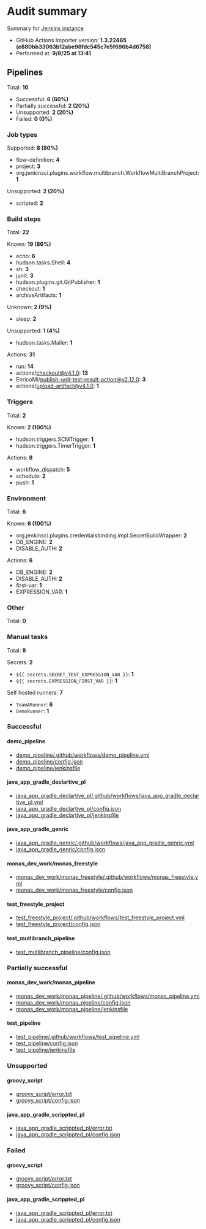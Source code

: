 # Audit summary

Summary for [Jenkins instance](http://localhost:8080/)

- GitHub Actions Importer version: **1.3.22465 (e880bb33063b12abe98fdc545c7e5f696b4d6758)**
- Performed at: **9/8/25 at 13:41**

## Pipelines

Total: **10**

- Successful: **6 (60%)**
- Partially successful: **2 (20%)**
- Unsupported: **2 (20%)**
- Failed: **0 (0%)**

### Job types

Supported: **8 (80%)**

- flow-definition: **4**
- project: **3**
- org.jenkinsci.plugins.workflow.multibranch.WorkflowMultiBranchProject: **1**

Unsupported: **2 (20%)**

- scripted: **2**

### Build steps

Total: **22**

Known: **19 (86%)**

- echo: **6**
- hudson.tasks.Shell: **4**
- sh: **3**
- junit: **3**
- hudson.plugins.git.GitPublisher: **1**
- checkout: **1**
- archiveArtifacts: **1**

Unknown: **2 (9%)**

- sleep: **2**

Unsupported: **1 (4%)**

- hudson.tasks.Mailer: **1**

Actions: **31**

- run: **14**
- actions/checkout@v4.1.0: **13**
- EnricoMi/publish-unit-test-result-action@v2.12.0: **3**
- actions/upload-artifact@v4.1.0: **1**

### Triggers

Total: **2**

Known: **2 (100%)**

- hudson.triggers.SCMTrigger: **1**
- hudson.triggers.TimerTrigger: **1**

Actions: **8**

- workflow_dispatch: **5**
- schedule: **2**
- push: **1**

### Environment

Total: **6**

Known: **6 (100%)**

- org.jenkinsci.plugins.credentialsbinding.impl.SecretBuildWrapper: **2**
- DB_ENGINE: **2**
- DISABLE_AUTH: **2**

Actions: **6**

- DB_ENGINE: **2**
- DISABLE_AUTH: **2**
- first-var: **1**
- EXPRESSION_VAR: **1**

### Other

Total: **0**

### Manual tasks

Total: **9**

Secrets: **2**

- `${{ secrets.SECRET_TEST_EXPRESSION_VAR }}`: **1**
- `${{ secrets.EXPRESSION_FIRST_VAR }}`: **1**

Self hosted runners: **7**

- `TeamARunner`: **6**
- `DemoRunner`: **1**

### Successful

#### demo_pipeline

- [demo_pipeline/.github/workflows/demo_pipeline.yml](demo_pipeline/.github/workflows/demo_pipeline.yml)
- [demo_pipeline/config.json](demo_pipeline/config.json)
- [demo_pipeline/jenkinsfile](demo_pipeline/jenkinsfile)

#### java_app_gradle_declartive_pl

- [java_app_gradle_declartive_pl/.github/workflows/java_app_gradle_declartive_pl.yml](java_app_gradle_declartive_pl/.github/workflows/java_app_gradle_declartive_pl.yml)
- [java_app_gradle_declartive_pl/config.json](java_app_gradle_declartive_pl/config.json)
- [java_app_gradle_declartive_pl/jenkinsfile](java_app_gradle_declartive_pl/jenkinsfile)

#### java_app_gradle_genric

- [java_app_gradle_genric/.github/workflows/java_app_gradle_genric.yml](java_app_gradle_genric/.github/workflows/java_app_gradle_genric.yml)
- [java_app_gradle_genric/config.json](java_app_gradle_genric/config.json)

#### monas_dev_work/monas_freestyle

- [monas_dev_work/monas_freestyle/.github/workflows/monas_freestyle.yml](monas_dev_work/monas_freestyle/.github/workflows/monas_freestyle.yml)
- [monas_dev_work/monas_freestyle/config.json](monas_dev_work/monas_freestyle/config.json)

#### test_freestyle_project

- [test_freestyle_project/.github/workflows/test_freestyle_project.yml](test_freestyle_project/.github/workflows/test_freestyle_project.yml)
- [test_freestyle_project/config.json](test_freestyle_project/config.json)

#### test_mutlibranch_pipeline

- [test_mutlibranch_pipeline/config.json](test_mutlibranch_pipeline/config.json)

### Partially successful

#### monas_dev_work/monas_pipeline

- [monas_dev_work/monas_pipeline/.github/workflows/monas_pipeline.yml](monas_dev_work/monas_pipeline/.github/workflows/monas_pipeline.yml)
- [monas_dev_work/monas_pipeline/config.json](monas_dev_work/monas_pipeline/config.json)
- [monas_dev_work/monas_pipeline/jenkinsfile](monas_dev_work/monas_pipeline/jenkinsfile)

#### test_pipeline

- [test_pipeline/.github/workflows/test_pipeline.yml](test_pipeline/.github/workflows/test_pipeline.yml)
- [test_pipeline/config.json](test_pipeline/config.json)
- [test_pipeline/jenkinsfile](test_pipeline/jenkinsfile)

### Unsupported

#### groovy_script

- [groovy_script/error.txt](groovy_script/error.txt)
- [groovy_script/config.json](groovy_script/config.json)

#### java_app_gradle_scrippted_pl

- [java_app_gradle_scrippted_pl/error.txt](java_app_gradle_scrippted_pl/error.txt)
- [java_app_gradle_scrippted_pl/config.json](java_app_gradle_scrippted_pl/config.json)

### Failed

#### groovy_script

- [groovy_script/error.txt](groovy_script/error.txt)
- [groovy_script/config.json](groovy_script/config.json)

#### java_app_gradle_scrippted_pl

- [java_app_gradle_scrippted_pl/error.txt](java_app_gradle_scrippted_pl/error.txt)
- [java_app_gradle_scrippted_pl/config.json](java_app_gradle_scrippted_pl/config.json)
